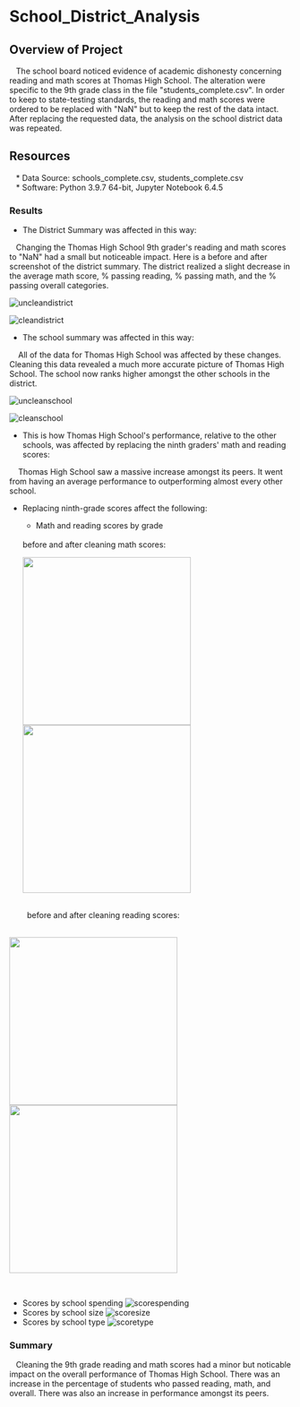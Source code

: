 # School_District_Analysis

## Overview of Project
&nbsp;&nbsp;&nbsp;The school board noticed evidence of academic dishonesty concerning reading and math scores at Thomas High School.  The alteration were specific to the 9th grade class in the file "students_complete.csv".  In order to keep to state-testing standards, the reading and math scores were ordered to be replaced with "NaN" but to keep the rest of the data intact. After replacing the requested data, the analysis on the school district data was repeated.
## Resources
&nbsp;&nbsp;&nbsp;* Data Source: schools_complete.csv, students_complete.csv
<br />
&nbsp;&nbsp;&nbsp;* Software: Python 3.9.7 64-bit, Jupyter Notebook 6.4.5

### Results
* The District Summary was affected in this way:

&nbsp;&nbsp;&nbsp;Changing the Thomas High School 9th grader's reading and math scores to "NaN" had a small but noticeable impact.  Here is a before and after screenshot of the district summary.  The district realized a slight decrease in the average math score, % passing reading, % passing math, and the % passing overall categories.
<br />

![uncleandistrict](https://github.com/LaszloCravensworth/School_District_Analysis/blob/main/Pics/Preclean%20District%20Summary.png)

![cleandistrict](https://github.com/LaszloCravensworth/School_District_Analysis/blob/main/Pics/Postclean%20District%20Summary.png)

* The school summary was affected in this way:

&nbsp;&nbsp;&nbsp; All of the data for Thomas High School was affected by these changes.  Cleaning this data revealed a much more accurate picture of Thomas High School. The school now ranks higher amongst the other schools in the district.
<br />

![uncleanschool](https://github.com/LaszloCravensworth/School_District_Analysis/blob/main/Pics/preclean_school_summary.png)

![cleanschool](https://github.com/LaszloCravensworth/School_District_Analysis/blob/main/Pics/postclean_school_summary.png)

* This is how Thomas High School's performance, relative to the other schools, was affected by replacing the ninth graders' math and reading scores:

&nbsp;&nbsp;&nbsp; Thomas High School saw a massive increase amongst its peers. It went from having an average performance to outperforming almost every other school.

* Replacing ninth-grade scores affect the following:

    * Math and reading scores by grade
    <br />
    before and after cleaning math scores:
    <br />
    <p float="left">
  <img src="https://github.com/LaszloCravensworth/School_District_Analysis/blob/main/Pics/preclean%20math%20scores.png" width="300" />
  <img src="https://github.com/LaszloCravensworth/School_District_Analysis/blob/main/Pics/clean_math_scores.png" width="300" /> 
</p>
    <br />
&nbsp;&nbsp;&nbsp;&nbsp;&nbsp;&nbsp;&nbsp;&nbsp;before and after cleaning reading scores:
    <br />
    <br />
    <p float="left">
  <img src="https://github.com/LaszloCravensworth/School_District_Analysis/blob/main/Pics/preclean_reading_scores.png" width="300" />
  <img src="https://github.com/LaszloCravensworth/School_District_Analysis/blob/main/Pics/post_clean_reading_scores.png" width="300" /> 
</p>
    <br />
    
   * Scores by school spending
    ![scorespending](https://github.com/LaszloCravensworth/School_District_Analysis/blob/main/Pics/Score%20by%20school%20spending.png)
   * Scores by school size
    ![scoresize](https://github.com/LaszloCravensworth/School_District_Analysis/blob/main/Pics/Score%20by%20school%20size.png)
   * Scores by school type
   ![scoretype](https://github.com/LaszloCravensworth/School_District_Analysis/blob/main/Pics/Score%20by%20school%20type.png)
### Summary
&nbsp;&nbsp;&nbsp;Cleaning the 9th grade reading and math scores had a minor but noticable impact on the overall performance of Thomas High School. There was an increase in the percentage of students who passed reading, math, and overall. There was also an increase in performance amongst its peers.
